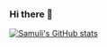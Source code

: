 ### Hi there 👋
[![Samuli's GitHub stats](https://github-readme-stats.vercel.app/api?username=samulirasi)](https://github.com/samulirasi/github-readme-stats)

<!--
**samulirasi/samulirasi** is a ✨ _special_ ✨ repository because its `README.md` (this file) appears on your GitHub profile.

Here are some ideas to get you started:

- 🔭 I’m currently working on ...
- 🌱 I’m currently learning ...
- 👯 I’m looking to collaborate on ...
- 🤔 I’m looking for help with ...
- 💬 Ask me about ...
- 📫 How to reach me: ...
- 😄 Pronouns: ...
- ⚡ Fun fact: ...
-->
